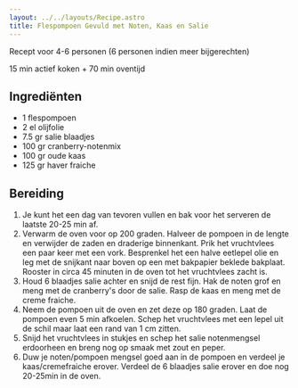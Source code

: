 ```yaml
---
layout: ../../layouts/Recipe.astro
title: Flespompoen Gevuld met Noten, Kaas en Salie
---
```

R﻿ecept voor 4-6 personen (6 personen indien meer bijgerechten)

15 m﻿in actief koken + 70 min oventijd

## Ingrediënten

* 1﻿ flespompoen
* 2﻿ el olijfolie
* 7﻿.5 gr salie blaadjes
* 1﻿00 gr cranberry-notenmix
* 1﻿00 gr oude kaas
* 1﻿25 gr haver fraiche

## Bereiding

1. J﻿e kunt het een dag van tevoren vullen en bak voor het serveren de laatste 20-25 min af. 
2. V﻿erwarm de oven voor op 200 graden. Halveer de pompoen in de lengte en verwijder de zaden en draderige binnenkant. Prik het vruchtvlees een paar keer met een vork. Besprenkel het een halve eetlepel olie en leg met de snijkant naar boven op een met bakpapier beklede bakplaat. Rooster in circa 45 minuten in de oven tot het vruchtvlees zacht is. 
3. H﻿oud 6 blaadjes salie achter en snijd de rest fijn. Hak de noten grof en meng met de cranberry's door de salie. Rasp de kaas en meng met de creme fraiche. 
4. N﻿eem de pompoen uit de oven en zet deze op 180 graden. Laat de pompoen even 5 min afkoelen. Schep het vruchtvlees met een lepel uit de schil maar laat een rand van 1 cm zitten. 
5. S﻿nijd het vruchtvlees in stukjes en schep het salie notenmengsel erdoorheen en breng nog op smaak met zout en peper. 
6. D﻿uw je noten/pompoen mengsel goed aan in de pompoen en verdeel je kaas/cremefraiche erover. Verdeel de 6 blaadjes salie erover en doe nog 20-25min in de oven.